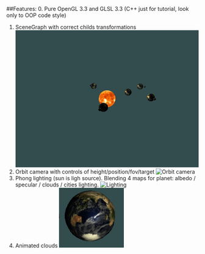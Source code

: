 ##Features:
0. Pure OpenGL 3.3 and GLSL 3.3 (C++ just for tutorial, look only to OOP code style)
1. SceneGraph with correct childs transformations
![Scene graph](https://github.com/radiys92/learn_opengl/blob/master/Images/graph.gif?raw=true)
2. Orbit camera with controls of height/position/fov/target
![Orbit camera](https://github.com/radiys92/learn_opengl/blob/master/Images/camera.gif?raw=true)
3. Phong lighting (sun is ligh source). Blending 4 maps for planet: albedo / specular / clouds / cities lighting.
![Lighting](https://github.com/radiys92/learn_opengl/blob/master/Images/specular.gif?raw=true)
4. Animated clouds
![Clouds](https://github.com/radiys92/learn_opengl/blob/master/Images/clouds.gif?raw=true)